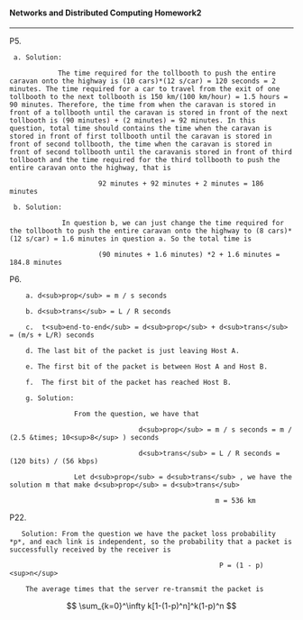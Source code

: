 ####  Networks and Distributed Computing Homework2

---

P5. 

     a. Solution:

                The time required for the tollbooth to push the entire caravan onto the highway is (10 cars)*(12 s/car) = 120 seconds = 2 minutes. The time required for a car to travel from the exit of one tollbooth to the next tollbooth is 150 km/(100 km/hour) = 1.5 hours = 90 minutes. Therefore, the time from when the caravan is stored in front of a tollbooth until the caravan is stored in front of the next tollbooth is (90 minutes) + (2 minutes) = 92 minutes. In this question, total time should contains the time when the caravan is stored in front of first tollbooth until the caravan is stored in front of second tollbooth, the time when the caravan is stored in front of second tollbooth until the caravanis stored in front of third tollbooth and the time required for the third tollbooth to push the entire caravan onto the highway, that is

                          92 minutes + 92 minutes + 2 minutes = 186 minutes

     b. Solution:

                 In question b, we can just change the time required for the tollbooth to push the entire caravan onto the highway to (8 cars)*(12 s/car) = 1.6 minutes in question a. So the total time is

                          (90 minutes + 1.6 minutes) *2 + 1.6 minutes = 184.8 minutes



P6. 

        a. d<sub>prop</sub> = m / s seconds

        b. d<sub>trans</sub> = L / R seconds

        c.  t<sub>end-to-end</sub> = d<sub>prop</sub> + d<sub>trans</sub> = (m/s + L/R) seconds

        d. The last bit of the packet is just leaving Host A.

        e. The first bit of the packet is between Host A and Host B.

        f.  The first bit of the packet has reached Host B.

        g. Solution:

                    From the question, we have that

		                            d<sub>prop</sub> = m / s seconds = m / (2.5 &times; 10<sup>8</sup> ) seconds

		                            d<sub>trans</sub> = L / R seconds = (120 bits) / (56 kbps)

		            Let d<sub>prop</sub> = d<sub>trans</sub> , we have the solution m that make d<sub>prop</sub> = d<sub>trans</sub>

		                                               m = 536 km



P22. 

       Solution: From the question we have the packet loss probability *p*, and each link is independent, so the probability that a packet is successfully received by the receiver is 

                                                        P = (1 - p)<sup>n</sup> 

        The average times that the server re-transmit the packet is
$$
\sum_{k=0}^\infty k[1-(1-p)^n]^k(1-p)^n
$$


